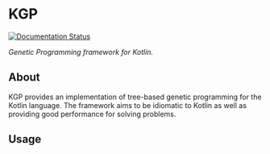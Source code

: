 # KGP

[![Documentation Status](https://readthedocs.org/projects/kgp/badge/)](https://kgp.readthedocs.io/en/latest/)

*Genetic Programming framework for Kotlin.*

## About

KGP provides an implementation of tree-based genetic programming for the Kotlin language. The framework aims to be idiomatic to Kotlin as well as providing good performance for solving problems. 

## Usage


